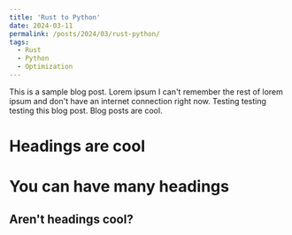 ```yaml
---
title: 'Rust to Python'
date: 2024-03-11
permalink: /posts/2024/03/rust-python/
tags:
  - Rust
  - Python
  - Optimization
---
```


This is a sample blog post. Lorem ipsum I can't remember the rest of lorem ipsum and don't have an internet connection right now. Testing testing testing this blog post. Blog posts are cool.

Headings are cool
======

You can have many headings
======

Aren't headings cool?
------